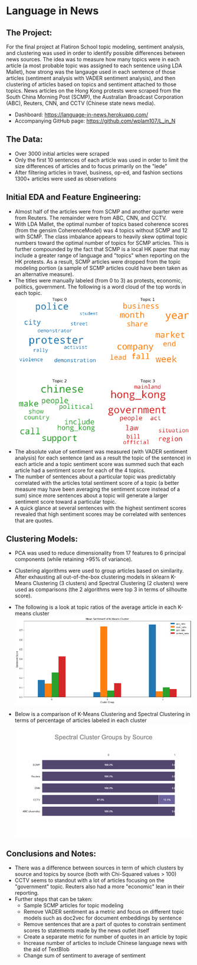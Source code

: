 # Language in News
## The Project:
For the final project at Flatiron School topic modeling, sentiment analysis, and clustering was used in order to identify possible differences between news sources.  The idea was to measure how many topics were in each article (a most probable topic was assigned to each sentence using LDA Mallet), how strong was the langauge used in each sentence of those articles (sentiment analysis with VADER sentiment analysis), and then clustering of articles based on topics and sentiment attached to those topics.  News articles on the Hong Kong protests were scraped from the South China Morning Post (SCMP), the Australian Broadcast Corporation (ABC), Reuters, CNN, and CCTV (Chinese state news media).
- Dashboard: https://language-in-news.herokuapp.com/
- Accompanying GitHub page: https://github.com/wplam107/L_in_N

## The Data:
- Over 3000 initial articles were scraped
- Only the first 10 sentences of each article was used in order to limit the size differences of articles and to focus primarily on the "lede"
- After filtering articles in travel, business, op-ed, and fashion sections 1300+ articles were used as observations

## Initial EDA and Feature Engineering:
- Almost half of the articles were from SCMP and another quarter were from Reuters.  The remainder were from ABC, CNN, and CCTV.
- With LDA Mallet, the optimal number of topics based coherence scores (from the gensim CoherenceModel) was 4 topics without SCMP and 12 with SCMP.  The class imbalance appears to heavily skew optimal topic numbers toward the optimal number of topics for SCMP articles.  This is further compounded by the fact that SCMP is a local HK paper that may include a greater range of language and "topics" when reporting on the HK protests.  As a result, SCMP articles were dropped from the topic modeling portion (a sample of SCMP articles could have been taken as an alternative measure).
- The titles were manually labeled (from 0 to 3) as protests, economic, politics, government.  The following is a word cloud of the top words in each topic.  
![Word Cloud of Topics](images/topics.png)
- The absolute value of sentiment was measured (with VADER sentiment analysis) for each sentence (and as a result the topic of the sentence) in each article and a topic sentiment score was summed such that each article had a sentiment score for each of the 4 topics.
- The number of sentences about a particular topic was predictably correlated with the articles total sentiment score of a topic (a better measure may have been averaging the sentiment score instead of a sum) since more sentences about a topic will generate a larger sentiment score toward a particular topic.
- A quick glance at several sentences with the highest sentiment scores revealed that high sentiment scores may be correlated with sentences that are quotes.

## Clustering Models:
- PCA was used to reduce dimensionality from 17 features to 6 principal components (while retaining >95% of variance).
- Clustering algorithms were used to group articles based on similarity.  After exhausting all out-of-the-box clustering models in sklearn K-Means Clustering (3 clusters) and Spectral Clustering (2 clusters) were used as comparisons (the 2 algorithms were top 3 in terms of silhoutte score).
- The following is a look at topic ratios of the average article in each K-means cluster
![Topic frequency by cluster](images/topic_count.png)

- Below is a comparison of K-Means Clustering and Spectral Clustering in terms of percentage of articles labeled in each cluster
![Clusters by source](images/scl_by_s.png)

## Conclusions and Notes:
- There was a difference between sources in term of which clusters by source and topics by source (both with Chi-Squared values > 100)
- CCTV seems to standout with a lot of articles focusing on the "government" topic.  Reuters also had a more "economic" lean in their reporting.
- Further steps that can be taken:
  - Sample SCMP articles for topic modeling
  - Remove VADER sentiment as a metric and focus on different topic models such as doc2vec for document embeddings by sentence
  - Remove sentences that are a part of quotes to constrain sentiment scores to statements made by the news outlet itself
  - Create a separate metric for number of quotes in an article by topic
  - Increase number of articles to include Chinese language news with the aid of TextBlob
  - Change sum of sentiment to average of sentiment
